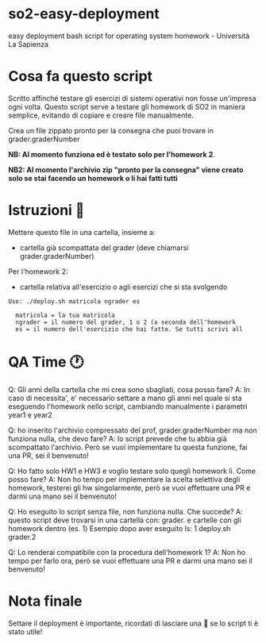# so2-easy-deployment
easy deployment bash script for operating system homework - Università La Sapienza

# Cosa fa questo script
Scritto affinché testare gli esercizi di sistemi operativi non fosse un'impresa ogni volta.
Questo script serve a testare gli homework di SO2 in maniera semplice, evitando di copiare e creare file manualmente.

Crea un file zippato pronto per la consegna che puoi trovare in grader.graderNumber

**NB: Al momento funziona ed è testato solo per l'homework 2**.

**NB2: Al momento l'archivio zip "pronto per la consegna" viene creato solo se stai facendo un homework o li hai fatti tutti**


# Istruzioni 📝
Mettere questo file in una cartella, insieme a:
- cartella già scompattata del grader (deve chiamarsi grader.graderNumber)

Per l'homework 2:
- cartella relativa all'esercizio o agli esercizi che si sta svolgendo

```
Uso: ./deploy.sh matricola ngrader es
  
  matricola = la tua matricola
  ngrader = il numero del grader, 1 o 2 (a seconda dell'homework
  es = il numero dell'esercizio che hai fatto. Se tutti scrivi all
```

# QA Time 🕐
Q: Gli anni della cartella che mi crea sono sbagliati, cosa posso fare?
A: In caso di necessita', e' necessario settare a mano gli anni nel quale si sta eseguendo l'homework nello script, cambiando manualmente i parametri year1 e year2

Q: ho inserito l'archivio compressato del prof, grader.graderNumber ma non funziona nulla, che devo fare?
A: lo script prevede che tu abbia già scompattato l'archivio. Però se vuoi implementare tu questa funzione, fai una PR, sei il benvenuto!

Q: Ho fatto solo HW1 e HW3 e voglio testare solo quegli homework lì. Come posso fare?
A: Non ho tempo per implementare la scelta selettiva degli homework, testerei gli hw singolarmente, però se vuoi effettuare una PR e darmi una mano sei il benvenuto!

Q: Ho eseguito lo script senza file, non funziona nulla. Che succede?
A: questo script deve trovarsi in una cartella con: grader.<numeroGrader> e cartelle con gli homework dentro (es. 1)
Esempio dopo aver eseguito ls: 1  deploy.sh  grader.2

Q: Lo renderai compatibile con la procedura dell'homework 1?
A: Non ho tempo per farlo ora, però se vuoi effettuare una PR e darmi una mano sei il benvenuto!

# Nota finale
Settare il deployment è importante, ricordati di lasciare una 💫 se lo script ti è stato utile!

